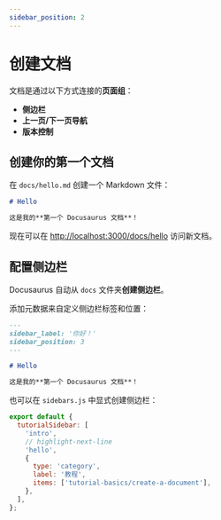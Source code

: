 ```yaml
---
sidebar_position: 2
---
```


# 创建文档

文档是通过以下方式连接的**页面组**：

- **侧边栏**
- **上一页/下一页导航**
- **版本控制**

## 创建你的第一个文档

在 `docs/hello.md` 创建一个 Markdown 文件：

```md title="docs/hello.md"
# Hello

这是我的**第一个 Docusaurus 文档**！
```

现在可以在 [http://localhost:3000/docs/hello](http://localhost:3000/docs/hello) 访问新文档。

## 配置侧边栏

Docusaurus 自动从 `docs` 文件夹**创建侧边栏**。

添加元数据来自定义侧边栏标签和位置：

```md title="docs/hello.md" {1-4}
---
sidebar_label: '你好！'
sidebar_position: 3
---

# Hello

这是我的**第一个 Docusaurus 文档**！
```

也可以在 `sidebars.js` 中显式创建侧边栏：

```js title="sidebars.js"
export default {
  tutorialSidebar: [
    'intro',
    // highlight-next-line
    'hello',
    {
      type: 'category',
      label: '教程',
      items: ['tutorial-basics/create-a-document'],
    },
  ],
};
```
